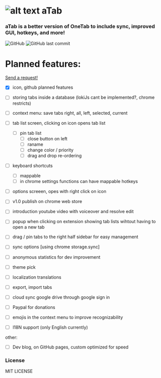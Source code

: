# ![alt text](https://github.com/ArtDor2/noTab/blob/master/src/assets/icons/a48.png "aTab") aTab
### aTab is a better version of OneTab to include sync, improved GUI, hotkeys, and more!

<p>
  <img src="https://img.shields.io/github/license/ArtDor2/aTab.svg?style=flat-square" alt="GitHub">
  <img src="https://img.shields.io/github/last-commit/ArtDor2/aTab.svg?style=flat-square" alt="GitHub last commit">
</p>

# Planned features:
[Send a request!](https://github.com/ArtDor2/aTab/issues/new "Send request!")

 - [x] icon, github planned features
 - [ ] storing tabs inside a database (lokiJs cant be implemented?, chrome restricts)
 - [ ] context menu: save tabs right, all, left, selected, current
 - [ ] tab list screen, clicking on icon opens tab list
 	- [ ] pin tab list
		- [ ] close button on left
		- [ ] raname
		- [ ] change color / priority
		- [ ] drag and drop re-ordering
 - [ ] keyboard shortcuts
	- [ ] mappable
	- [ ] in chrome settings functions can have mappable hotkeys
 - [ ] options screeen, opes with right click on icon
 
 - [ ] v1.0 publish on chrome web store 
 - [ ] introduction youtube video with voiceover and resolve edit
 
 - [ ] popup when clicking on extension showing tab lists wihtout having to open a new tab
 - [ ] drag / pin tabs to the right half sidebar for easy management

 - [ ] sync options [using chrome storage.sync]
 - [ ] anonymous statistics for dev improvement
 - [ ] theme pick
 - [ ] localization translations
 - [ ] export, import tabs
 - [ ] cloud sync google drive through google sign in
 - [ ] Paypal for donations
 - [ ] emojis in the context menu to improve recognizability
 - [ ] I18N support (only English currently)
 
 other:
 - [ ] Dev blog, on GitHub pages, custom optimized for speed
 
### License

MIT LICENSE
